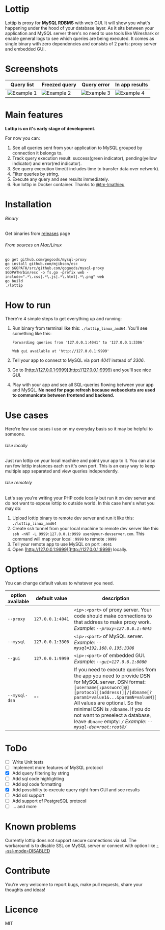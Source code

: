 # Lottip

Lottip is proxy for **MySQL RDBMS** with web GUI. It will show you what's happening under the hood of your database layer.
As it sits between your application and MySQL server there's no need to use tools like Wireshark or enable general logs to see which queries are being executed.
It comes as single binary with zero dependencies and consists of 2 parts: proxy server and embedded GUI.

# Screenshots
|  Query list   |Freezed query|Query error   |In app results       |
|---------------|-------------|--------------|---------------------|
|![Example 1](https://image.ibb.co/fjzeQF/query_list.png)|![Example 2](https://image.ibb.co/iPt65F/sleep.png)|![Example 3](https://image.ibb.co/c464sv/error.png)|![Example 4](https://image.ibb.co/fVCoKa/dialog.png)|

# Main features
**Lottip is on it's early stage of development.**

For now you can:
1. See all queries sent from your application to MySQL grouped by connection it belongs to.
2. Track query execution result: success(green indicator), pending(yellow indicator) and error(red indicator).
3. See query execution time(it includes time to transfer data over network).
4. Filter queries by string.
5. Execute any query and see results immediately.
6. Run lottip in Docker container. Thanks to [@tm-lmathieu](https://github.com/tm-lmathieu)

# Installation
###### Binary
Get binaries from [releases](https://github.com/gogoods/mysql-proxy/releases) page

###### From sources on Mac/Linux
    go get github.com/gogoods/mysql-proxy
    go install github.com/mjibson/esc
    cd $GOPATH/src/github.com/gogoods/mysql-proxy
    $GOPATH/bin/esc -o fs.go -prefix web -include=".*\.css|.*\.js|.*\.html|.*\.png" web
    go build
    ./lottip
    
# How to run
There're 4 simple steps to get everything up and running:
1. Run binary from terminal like this: `./lottip_linux_amd64`.
You'll see something like this:

    `Forwarding queries from '127.0.0.1:4041' to '127.0.0.1:3306'`
    
    `Web gui available at 'http://127.0.0.1:9999'`
     
2. Tell your app to connect to MySQL via port *4041* instead of *3306*.
3. Go to [http://127.0.0.1:9999](http://127.0.0.1:9999) and you'll see nice GUI.
4. Play with your app and see all SQL-queries flowing between your app and MySQL. 
**No need for page refresh because websockets are used to communicate between frontend and backend.**

# Use cases
Here're few use cases i use on my everyday basis so it may be helpful to someone.

###### Use locally
Just run lottip on your local machine and point your app to it.
You can also run few lottip instances each on it's own port. 
This is an easy way to keep multiple app separated and view queries independently.

###### Use remotely
Let's say you're writing your PHP code locally but run it on dev server and do not want to expose lottip to outside world.
In this case here's what you may do:
1. Upload lottip binary to remote dev server and run it like this: `./lottip_linux_amd64`
2. Create ssh tunnel from your local machine to remote dev server like this: `ssh -nNT -L 9999:127.0.0.1:9999 user@your-devserver.com`.
   This command will map your local `:9999` to remote `:9999`
3. Tell your remote app to use MySQL on port `:4041`
4. Open [http://127.0.0.1:9999](http://127.0.0.1:9999) locally.

# Options

You can change default values to whatever you need.

| option available       |  default value  | description                                                                                                          
| ---------------------- |-----------------|-------------------------------------------------------------------------------------------------  
| `--proxy`              | `127.0.0.1:4041`|`<ip>:<port>` of proxy server. Your code should make connections to that address to make proxy work. *Example: `--proxy=127.0.0.1:4045`*        
| `--mysql`              | `127.0.0.1:3306`|`<ip>:<port>` of MySQL server. *Example: `--mysql=192.168.0.195:3308`*
| `--gui`                | `127.0.0.1:9999`|`<ip>:<port>` of embedded GUI. *Example: `--gui=127.0.0.1:8080`*
| `--mysql-dsn`          | `""`            |If you need to execute queries from the app you need to provide DSN for MySQL server. DSN format: `[username[:password]@][protocol[(address)]]/[dbname[?param1=value1&...&paramN=valueN]]` All values are optional. So the minimal DSN is `/dbname`. If you do not want to preselect a database, leave `dbname` empty: `/` *Example: `--mysql-dsn=root:root@/`*

# ToDo
- [ ] Write Unit tests
- [ ] Implement more features of MySQL protocol
- [x] Add query filtering by string
- [ ] Add sql code highlighting
- [ ] Add sql code formatting
- [x] Add possibility to execute query right from GUI and see results
- [ ] Add ssl support
- [ ] Add support of PostgreSQL protocol 
- [ ] ... and more

# Known problems
Currently lottip does not support secure connections via ssl. The workaround is to disable SSL on MySQL server or connect with option like [--ssl-mode=DISABLED](https://dev.mysql.com/doc/refman/5.7/en/secure-connection-options.html#option_general_ssl-mode)

# Contribute
You're very welcome to report bugs, make pull requests, share your thoughts and ideas!

# Licence
MIT

